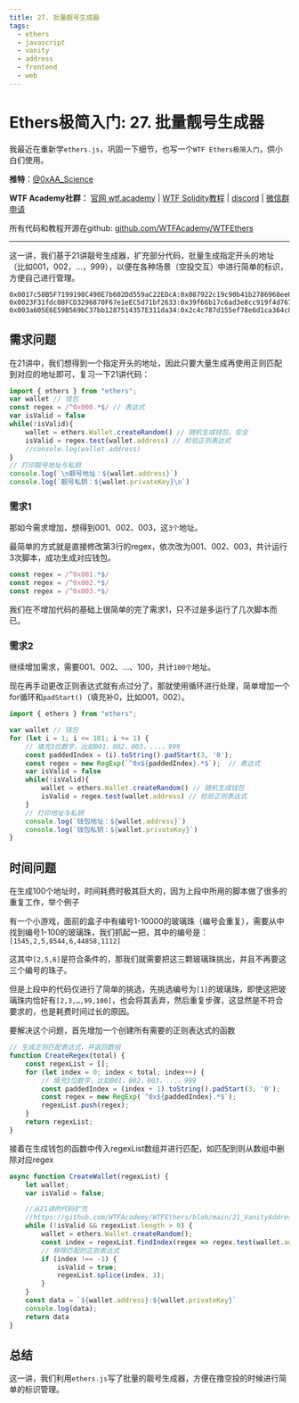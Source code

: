 ```yaml
---
title: 27. 批量靓号生成器
tags:
  - ethers
  - javascript
  - vanity
  - address
  - frontend
  - web
---
```


# Ethers极简入门: 27. 批量靓号生成器

我最近在重新学`ethers.js`，巩固一下细节，也写一个`WTF Ethers极简入门`，供小白们使用。

**推特**：[@0xAA_Science](https://twitter.com/0xAA_Science)

**WTF Academy社群：** [官网 wtf.academy](https://wtf.academy) | [WTF Solidity教程](https://github.com/AmazingAng/WTFSolidity) | [discord](https://discord.gg/5akcruXrsk) | [微信群申请](https://docs.google.com/forms/d/e/1FAIpQLSe4KGT8Sh6sJ7hedQRuIYirOoZK_85miz3dw7vA1-YjodgJ-A/viewform?usp=sf_link)

所有代码和教程开源在github: [github.com/WTFAcademy/WTFEthers](https://github.com/WTFAcademy/WTF-Ethers)

-----

这一讲，我们基于21讲靓号生成器，扩充部分代码，批量生成指定开头的地址（比如001，002，…，999），以便在各种场景（空投交互）中进行简单的标识，方便自己进行管理。

~~~shell
0x0017c58B5F7199198C490E7b602Dd559aC22EDcA:0x087922c19c90b41b2786968ee04300a34d99e8e556e71057ab7a30e9b8e34f4e
0x0023F31fdc08FCD3296870F67e1eEC5d71bf2633:0x39f66b17c6ad3e8cc919f4d767fad2f8dd82a341b4431f4eb18365f52be7d0cd
0x003a605E6E59B569bC37bb1287514357E311da34:0x2c4c787d155ef78e6d1ca364c808ec33a68937bead8bc7fd4eac360f6626d206
~~~

## 需求问题

在21讲中，我们想得到一个指定开头的地址，因此只要大量生成再使用正则匹配到对应的地址即可，复习一下21讲代码：

~~~js
import { ethers } from "ethers";
var wallet // 钱包
const regex = /^0x000.*$/ // 表达式
var isValid = false
while(!isValid){
    wallet = ethers.Wallet.createRandom() // 随机生成钱包，安全
    isValid = regex.test(wallet.address) // 检验正则表达式
    //console.log(wallet.address)
}
// 打印靓号地址与私钥
console.log(`\n靓号地址：${wallet.address}`)
console.log(`靓号私钥：${wallet.privateKey}\n`)

~~~

### 需求1

那如今需求增加，想得到001、002、003，这`3个`地址。

最简单的方式就是直接修改第3行的regex，依次改为001、002、003，共计运行3次脚本，成功生成对应钱包。

~~~js
const regex = /^0x001.*$/
const regex = /^0x002.*$/
const regex = /^0x003.*$/
~~~

我们在不增加代码的基础上很简单的完了需求1，只不过是多运行了几次脚本而已。



### 需求2

继续增加需求，需要001、002、…、100，共计`100个`地址。

现在再手动更改正则表达式就有点过分了，那就使用循环进行处理，简单增加一个for循环和`padStart()`（填充补0，比如001，002）。

~~~js
import { ethers } from "ethers";

var wallet // 钱包
for (let i = 1; i <= 101; i += 1) {
    // 填充3位数字，比如001，002，003，...，999
    const paddedIndex = (i).toString().padStart(3, '0');
    const regex = new RegExp(`^0x${paddedIndex}.*$`);  // 表达式
    var isValid = false
    while(!isValid){
        wallet = ethers.Wallet.createRandom() // 随机生成钱包
        isValid = regex.test(wallet.address) // 检验正则表达式
    }
    // 打印地址与私钥
    console.log(`钱包地址：${wallet.address}`)
    console.log(`钱包私钥：${wallet.privateKey}`)
}

~~~



## 时间问题

在生成100个地址时，时间耗费时极其巨大的，因为上段中所用的脚本做了很多的重复工作，举个例子

有一个小游戏，面前的盒子中有编号1-10000的玻璃珠（编号会重复），需要从中找到编号1-100的玻璃珠，我们抓起一把，其中的编号是：
`[1545,2,5,8544,6,44858,1112]`

这其中`[2,5,6]`是符合条件的，那我们就需要把这三颗玻璃珠挑出，并且不再要这三个编号的珠子。

但是上段中的代码仅进行了简单的挑选，先挑选编号为`[1]`的玻璃珠，即使这把玻璃珠内恰好有`[2,3,…,99,100]`，也会将其丢弃，然后重复步骤，这显然是不符合要求的，也是耗费时间过长的原因。



要解决这个问题，首先增加一个创建所有需要的正则表达式的函数

~~~js
// 生成正则匹配表达式，并返回数组
function CreateRegex(total) {
    const regexList = [];
    for (let index = 0; index < total; index++) {
        // 填充3位数字，比如001，002，003，...，999
        const paddedIndex = (index + 1).toString().padStart(3, '0');
        const regex = new RegExp(`^0x${paddedIndex}.*$`);
        regexList.push(regex);
    }
    return regexList;
}
~~~

接着在生成钱包的函数中传入regexList数组并进行匹配，如匹配到则从数组中删除对应regex

~~~js
async function CreateWallet(regexList) {
    let wallet;
    var isValid = false;

    //从21讲的代码扩充
    //https://github.com/WTFAcademy/WTFEthers/blob/main/21_VanityAddress/readme.md
    while (!isValid && regexList.length > 0) {
        wallet = ethers.Wallet.createRandom();
        const index = regexList.findIndex(regex => regex.test(wallet.address));
        // 移除匹配的正则表达式
        if (index !== -1) {
            isValid = true;
            regexList.splice(index, 1);
        }
    }
    const data = `${wallet.address}:${wallet.privateKey}`
    console.log(data);
    return data
}
~~~

## 总结

这一讲，我们利用`ethers.js`写了批量的靓号生成器，方便在撸空投的时候进行简单的标识管理。